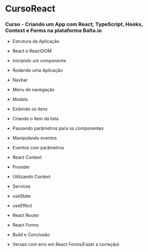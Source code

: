 # CursoReact
### Curso -  Criando um App com React, TypeScript, Hooks, Context e Forms na plataforma Balta.io
- Estrutura da Aplicação
- React e ReactDOM
- Iniciando um componente
- Rodando uma Aplicação
- Navbar
- Menu de navegação
- Models
- Exibindo os itens
- Criando o item da lista
- Passando parâmetros para os componentes
- Manipulando eventos
- Eventos com parâmetros
- React Context
- Provider 
- Utilizando Context
- Services
- useState
- useEffect
- React Router
- React Forms
- Build e Conclusão

- Versao com erro em React Forms(Fazer a correção)


